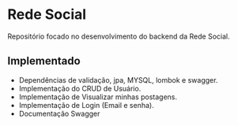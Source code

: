 # Rede Social
Repositório focado no desenvolvimento do backend da Rede Social. 

## Implementado
- Dependências de validação, jpa, MYSQL, lombok e swagger.
- Implementação do CRUD de Usuário.
- Implementação de Visualizar minhas postagens.
- Implementação de Login (Email e senha).
- Documentação Swagger